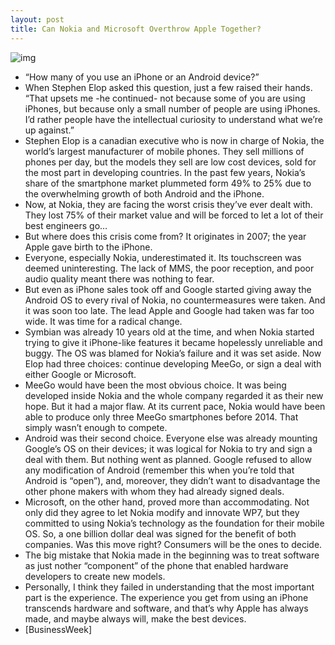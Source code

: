 ```yaml
---
layout: post
title: Can Nokia and Microsoft Overthrow Apple Together?
---
```

![img](http://media.idownloadblog.com/wp-content/uploads/2011/07/nokia-microsoft.jpg)
* “How many of you use an iPhone or an Android device?”
* When Stephen Elop asked this question, just a few raised their hands. “That upsets me -he continued- not because some of you are using iPhones, but because only a small number of people are using iPhones. I’d rather people have the intellectual curiosity to understand what we’re up against.”
* Stephen Elop is a canadian executive who is now in charge of Nokia, the world’s largest manufacturer of mobile phones. They sell millions of phones per day, but the models they sell are low cost devices, sold for the most part in developing countries. In the past few years, Nokia’s share of the smartphone market plummeted form 49% to 25% due to the overwhelming growth of both Android and the iPhone.
* Now, at Nokia, they are facing the worst crisis they’ve ever dealt with. They lost 75% of their market value and will be forced to let a lot of their best engineers go…
* But where does this crisis come from? It originates in 2007; the year Apple gave birth to the iPhone.
* Everyone, especially Nokia, underestimated it. Its touchscreen was deemed uninteresting. The lack of MMS, the poor reception, and poor audio quality meant there was nothing to fear.
* But even as iPhone sales took off and Google started giving away the Android OS to every rival of Nokia, no countermeasures were taken. And it was soon too late. The lead Apple and Google had taken was far too wide. It was time for a radical change.
* Symbian was already 10 years old at the time, and when Nokia started trying to give it iPhone-like features it became hopelessly unreliable and buggy. The OS was blamed for Nokia’s failure and it was set aside. Now Elop had three choices: continue developing MeeGo, or sign a deal with either Google or Microsoft.
* MeeGo would have been the most obvious choice. It was being developed inside Nokia and the whole company regarded it as their new hope. But it had a major flaw. At its current pace, Nokia would have been able to produce only three MeeGo smartphones before 2014. That simply wasn’t enough to compete.
* Android was their second choice. Everyone else was already mounting Google’s OS on their devices; it was logical for Nokia to try and sign a deal with them. But nothing went as planned. Google refused to allow any modification of Android (remember this when you’re told that Android is “open”), and, moreover, they didn’t want to disadvantage the other phone makers with whom they had already signed deals.
* Microsoft, on the other hand, proved more than accommodating. Not only did they agree to let Nokia modify and innovate WP7, but they committed to using Nokia’s technology as the foundation for their mobile OS. So, a one billion dollar deal was signed for the benefit of both companies. Was this move right? Consumers will be the ones to decide.
* The big mistake that Nokia made in the beginning was to treat software as just nother “component” of the phone that enabled hardware developers to create new models.
* Personally, I think they failed in understanding that the most important part is the experience. The experience you get from using an iPhone transcends hardware and software, and that’s why Apple has always made, and maybe always will, make the best devices.
* [BusinessWeek]

